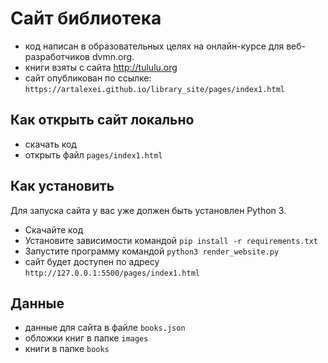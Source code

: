 # Сайт библиотека

- код написан в образовательных целях на онлайн-курсе для веб-разработчиков dvmn.org.
- книги взяты с сайта http://tululu.org
- сайт опубликован по ссылке:
  `https://artalexei.github.io/library_site/pages/index1.html`

                                                                                                                                                                                                                                                                                                                                                            
## Как открыть сайт локально

- скачать код
- открыть файл `pages/index1.html`


## Как установить
Для запуска сайта у вас уже должен быть установлен Python 3.

- Скачайте код
- Установите зависимости командой `pip install -r requirements.txt`
- Запустите программу командой `python3 render_website.py`
- сайт будет доступен по адресу `http://127.0.0.1:5500/pages/index1.html`


## Данные

- данные для сайта в файле `books.json`  
- обложки книг в папке `images`
- книги в папке `books`
